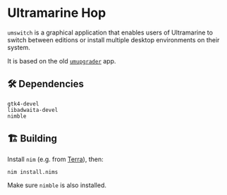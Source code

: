 # Ultramarine Hop

`umswitch` is a graphical application that enables users of Ultramarine to switch between editions
or install multiple desktop environments on their system.

It is based on the old [`umupgrader`](https://github.com/Ultramarine-Linux/umupgrader) app.

## 🛠️ Dependencies

```
gtk4-devel
libadwaita-devel
nimble
```

## 🏗️ Building

Install `nim` (e.g. from [Terra](https://terra.fyralabs.com)), then:
```
nim install.nims
```
Make sure `nimble` is also installed.
